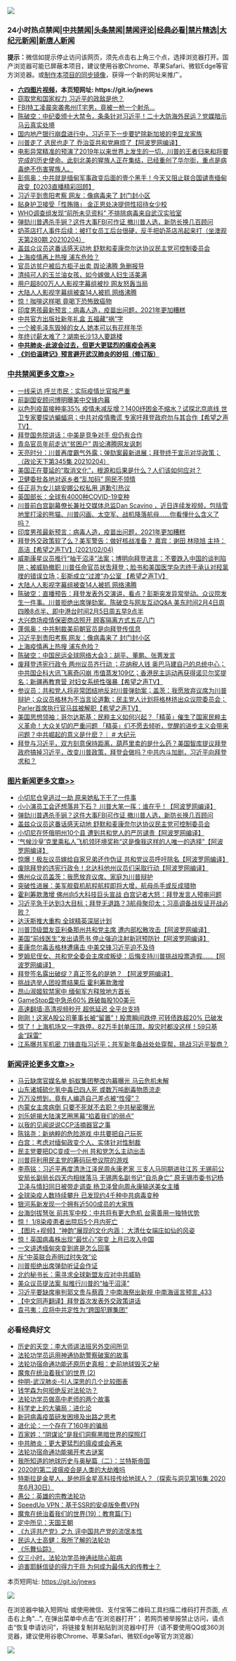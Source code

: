 ![](https://raw.githubusercontent.com/fqnews/bnews/master/64photo/fqnews-qr.jpg)

<div id="tt">
<h3>24小时热点禁闻|<a href="#%E4%B8%AD%E5%85%B1%E7%A6%81%E9%97%BB%E6%9B%B4%E5%A4%9A%E6%96%87%E7%AB%A0">中共禁闻</a>|<a href="#%E5%9B%BE%E7%89%87%E6%96%B0%E9%97%BB%E6%9B%B4%E5%A4%9A%E6%96%87%E7%AB%A0">头条禁闻</a>|<a href="#%E6%96%B0%E9%97%BB%E8%AF%84%E8%AE%BA%E6%9B%B4%E5%A4%9A%E6%96%87%E7%AB%A0">禁闻评论|<a href="#%E5%BF%85%E7%9C%8B%E7%BB%8F%E5%85%B8%E5%A5%BD%E6%96%87">经典必看|<a href="/video.md#%E7%A6%81%E7%89%87%E7%B2%BE%E9%80%89">禁片精选</a>|<a href="https://github.com/fqnews/djy/blob/master/gb/nf1351518.md#1">大纪元新闻</a>|<a href="https://github.com/fqnews/ntdtv/blob/master/gb/prog204.md#1">新唐人新闻</a></h3>
<div><b>提示：</b>微信如提示停止访问该网页，须先点击右上角三个点，选择浏览器打开。国产浏览器可能已屏蔽本项目，建议使用谷歌Chrome、苹果Safari、微软Edge等官方浏览器。或<a href="https://github.com/fqnews/bnews/blob/master/%E5%88%B6%E4%BD%9Cgit%E7%A6%81%E9%97%BB%E9%95%9C%E5%83%8F.md">制作本项目的同步镜像</a>，获得一个新的网址来推广。</div>
<ul>
<li><b><a href="http://d1.bdrive.tk/64.mp4" target="_blank">六四图片视频</a>，本页短网址: https://git.io/jnews</b></li>
<li><a href="/cbnews/20210204/1481435.md">窃取党和国家权力 习近平的政敌是他？</a></li>
<li><a href="/comments/20210204/1481326.md">FBI特工凌晨突袭弗州IT宅男，竟被一枪一个射杀…</a></li>
<li><a href="/cbnews/20210204/1481499.md">陈破空：中纪委颁十大禁令，条条针对习近平！二十大防海外民运？党媒暗示马云真实处境</a></li>
<li><a href="/bannedvideo/20210204/1481338.md">国内地产银行崩盘进行中，习近平下一步要铲除新加坡的李显龙家族</a></li>
<li><a href="/cnnews/20210204/1481310.md">川普走了 选民也走了 乔治亚共和党麻烦了【阿波罗网编译】</a></li>
<li><a href="/comments/20210204/1481223.md">电影异常精准的预演了2019年以来世界上发生的一切，川普的王者归来和将要完成的历史使命。此刻北美的猩族人正在集结，已经重创了华尔街，重点是病毒绝不伤害猩族人。</a></li>
<li><a href="/cbnews/20210204/1481297.md">彭佩奥：中共就是缅甸军事政变后面的壹个黑手！今天又阻止联合国谴责缅甸政变【0203直播精彩回顾】</a></li>
<li><a href="/cbnews/20210205/1481696.md">习近平到贵阳考察 网友：像病毒来了 封门封小区</a></li>
<li><a href="/worldnews/20210204/1481300.md">贴身护卫接受「性贿赂」 金正恩处决提供性招待女少校</a></li>
<li><a href="/worldnews/20210205/1481613.md">WHO调查组发现“前所未见资料” 不排除病毒来自武汉实验室</a></li>
<li><a href="/topimagenews/20210205/1481637.md">弹劾川普遇杀手锏？这件大事FBI可作证 撤川普人选，新防长换几百顾问</a></li>
<li><a href="/bannedvideo/20210204/1481500.md">奶茶店打人事件后续：被打女员工后台很硬，反手把奶茶店吊起来打（坐澳观天第280期 20210204）</a></li>
<li><a href="/topimagenews/20210204/1481482.md">盖兹众议员这番话感天动地 舒默和麦康奈尔达协议民主党可控制委员会</a></li>
<li><a href="/cbnews/20210205/1481695.md">上海疫情再上热搜 浦东危险？</a></li>
<li><a href="/headline/20210205/1481606.md">官员访贫户被后方柜子出卖 舆论沸腾 急删报导</a></li>
<li><a href="/yule/20210205/1481665.md">清纯可人的玉兰油女孩，如今嫁做人妇生活美满</a></li>
<li><a href="/cbnews/20210204/1481434.md">用户超800万人人影视字幕组被抄 网友怒轰当局</a></li>
<li><a href="/cbnews/20210205/1481719.md">大陆人人影视字幕组被查14人被抓 网络沸腾</a></li>
<li><a href="/comments/20210205/1481598.md">惊！咖啡这样喝 竟喝下恐怖致癌物</a></li>
<li><a href="/cbnews/20210205/1481786.md">印度男孩最新预言：病毒人造，疫苗出问题，2021年更加糟糕</a></li>
<li><a href="/cbnews/20210204/1481444.md">中共官方出版社新年礼盒 五福藏“祸”字</a></li>
<li><a href="/baitai/20210204/1481284.md">一个被毛泽东毁掉的女人 她本可以有花样年华</a></li>
<li><a href="/cbnews/20210204/1481289.md">年终讨薪太难了？湖南长沙13人要跳楼</a></li>
<li><b><a href="/comments/20200211/1275071.md" target="_blank">中共肺炎-此波会过去，但更大更猛烈的瘟疫会再来</a></b></li>
<li><b><a href="/comments/20200207/1272816.md" target="_blank">《刘伯温碑记》预言避开武汉肺炎的妙招（修订版）</a></b></li>
</ul>
</div>

<div class="catlist">
<h3><a href="/cbnews/" target="_blank">中共禁闻</a><span><a href="/cbnews/" target="_blank" rel="nofollow">更多文章>></a></span></h3>
<ul>
<li><a href="/cbnews/20210205/1481935.md" target="_blank">一线采访 呼兰市民：实际疫情比官报严重</a></li>
<li><a href="/cbnews/20210205/1481928.md" target="_blank">前副国安顾问博明曝美中交锋内幕</a></li>
<li><a href="/cbnews/20210205/1481924.md" target="_blank">以色列疫苗接种率35%  疫情未减反增？1400纾困金不缩水？试探北京底线 世卫专家要探访蝙蝠洞；中共对疫情撒谎 专家吁拜登政府勿与其合作【希望之声TV】</a></li>
<li><a href="/cbnews/20210205/1481919.md" target="_blank">拜登国务院讲话：中美是竞争对手 但仍有合作</a></li>
<li><a href="/cbnews/20210205/1481918.md" target="_blank">青岛官员年前走访“贫困户” 舆论沸腾网友讽刺</a></li>
<li><a href="/cbnews/20210205/1481882.md" target="_blank">天亮时分：川普再度霸气外露；弹劾案最新进展；拜登终于宣示对华政策；（政论天下第345集 20210204）</a></li>
<li><a href="/cbnews/20210205/1481873.md" target="_blank">美国正在蔓延的“取消文化”，根源和后果是什么？人们该如何应对？</a></li>
<li><a href="/cbnews/20210205/1481830.md" target="_blank">卫健委批各地对返乡者“乱加码” 网民不领情</a></li>
<li><a href="/cbnews/20210205/1481829.md" target="_blank">任正非为女儿姚安娜公权私用 道歉引热议</a></li>
<li><a href="/cbnews/20210205/1481635.md" target="_blank">英国部长：全球有4000种COVID-19变种</a></li>
<li><a href="/cbnews/20210205/1481791.md" target="_blank">川普前白宫副幕僚长兼社交媒体总监Dan Scavino  ，近日连续发视频，包括雪地里打滚的熊猫、川普闪画、太空军、战机降落航母……你看懂什么含义了吗？</a></li>
<li><a href="/cbnews/20210205/1481786.md" target="_blank">印度男孩最新预言：病毒人造，疫苗出问题，2021年更加糟糕</a></li>
<li><a href="/cbnews/20210205/1481783.md" target="_blank">拜登外交政策软了么？美军警告：做好核战准备？  嘉宾：谢田  林晓旭 主持：高洁【希望之声TV】(2021/02/04)</a></li>
<li><a href="/cbnews/20210205/1481763.md" target="_blank">威斯康星议员推行“抽干沼泽”法案；博明向拜登进言：不要跌入中国的谈判陷阱；被威胁撤职 川普任命官员状吿拜登；脸书和美国医学杂志终于承认对羟氯喹的错误立场；彭斯成立“过渡”办公室  【希望之声TV】</a></li>
<li><a href="/cbnews/20210205/1481719.md" target="_blank">大陆人人影视字幕组被查14人被抓 网络沸腾</a></li>
<li><a href="/cbnews/20210205/1481718.md" target="_blank">陈破空：直播预告：拜登发表外交演讲，看点？彭斯突发异常举动。众议院发生一件事。川普拒绝出席弹劾案。陈破空与网友互动Q&amp;A 美东时间2月4日周四晚8点半、即中港台时间2月5日周五早9点半</a></li>
<li><a href="/cbnews/20210205/1481708.md" target="_blank">大兴商场疫情保密商店照开 顾客隔离方式五花八门</a></li>
<li><a href="/cbnews/20210205/1481704.md" target="_blank">蓬佩奥：中共制裁美前朝官员是向拜登传信息</a></li>
<li><a href="/cbnews/20210205/1481696.md" target="_blank">习近平到贵阳考察 网友：像病毒来了 封门封小区</a></li>
<li><a href="/cbnews/20210205/1481695.md" target="_blank">上海疫情再上热搜 浦东危险？</a></li>
<li><a href="/cbnews/20210205/1481634.md" target="_blank">陈破空：中国民运全球网络大会3：胡平、董鹏、张菁发言</a></li>
<li><a href="/cbnews/20210205/1481608.md" target="_blank">废拜登违宪行政令 两州议员齐行动 ；花纳税人钱 奥巴马建自己的总统中心；中共国企科大讯飞离奇闪崩 市值蒸发109亿；香港民主运动再获得诺贝尔奖提名；新疆再教育营 对妇女系统性强暴【希望之声TV】</a></li>
<li><a href="/cbnews/20210204/1481522.md" target="_blank">参议员：共和党人将非常团结地反对川普弹劾案；盖茨：我愿放弃议席为川普辩护；众议员格林为不当言论道歉；民主党人计划将格林挤出众议院委员会；Parler首席执行官马兹被解职【希望之声TV】</a></li>
<li><a href="/cbnews/20210204/1481509.md" target="_blank">美国思想领袖：哥尔达斯基：民粹主义如何兴起？「精英」催生了国家民粹主义革命！大众关切的严重问题 「精英」们不愿去倾听，觉醒的进步主义会带来问题？中共崛起的意义是什麽？｜ # 大纪元</a></li>
<li><a href="/cbnews/20210204/1481506.md" target="_blank">拜登与习近平，双方刻意保持距离，葫芦里卖的是什么药？美国智库提议拜登政府搞掉习近平，改变川普政策，拜登会做吗？中共内斗加剧，习近平向拜登求和？</a></li>

</ul>
</div>
<div class="catlist">
<h3><a href="/topimagenews/" target="_blank">图片新闻</a><span><a href="/topimagenews/" target="_blank" rel="nofollow">更多文章>></a></span></h3>
<ul>
<li><a href="/topimagenews/20210205/1481934.md" target="_blank">小切尼仓皇逃过一劫 原来她私下干了一件事</a></li>
<li><a href="/topimagenews/20210205/1481933.md" target="_blank">小小演员工会还想落井下石？ 川普大笔一挥：谁在乎！【阿波罗网编译】</a></li>
<li><a href="/topimagenews/20210205/1481637.md" target="_blank">弹劾川普遇杀手锏？这件大事FBI可作证 撤川普人选，新防长换几百顾问</a></li>
<li><a href="/topimagenews/20210204/1481482.md" target="_blank">盖兹众议员这番话感天动地 舒默和麦康奈尔达协议民主党可控制委员会</a></li>
<li><a href="/topimagenews/20210204/1481389.md" target="_blank">小切尼在怀俄明州10个县 遭到共和党人的严厉谴责【阿波罗网编译】</a></li>
<li><a href="/topimagenews/20210204/1481386.md" target="_blank">‘气候沙皇’克里乘私人飞机领环境奖称“这是像我这样的人唯一的选择”【阿波罗网编译】</a></li>
<li><a href="/topimagenews/20210204/1481340.md" target="_blank">惊爆！极左议员嫁给自家兄弟还作伪证 共和党议员呼吁除名【阿波罗网编译】</a></li>
<li><a href="/topimagenews/20210204/1481230.md" target="_blank">废除拜登的违宪行政令！北达科他州议员们采取行动【阿波罗网编译】</a></li>
<li><a href="/topimagenews/20210204/1481197.md" target="_blank">佛州众议员盖茨：我愿放弃议席、家庭为川普辩护</a></li>
<li><a href="/topimagenews/20210204/1481105.md" target="_blank">突破性进展：美军舰载机航程航程即将大增，航母杀手或反成猎物</a></li>
<li><a href="/topimagenews/20210204/1481077.md" target="_blank">霍利筹款激增 佛州向5大科技巨头宣战 白宫记者大怒：拜登发言人预审问题</a></li>
<li><a href="/topimagenews/20210204/1480996.md" target="_blank">习近平急于达到3大目标；拜登无退路？3航母聚印太；习高调备战反证开战必败？</a></li>
<li><a href="/topimagenews/20210204/1480995.md" target="_blank">达沃斯推大重构 全球精英深层计划</a></li>
<li><a href="/topimagenews/20210203/1480843.md" target="_blank">川普顶级盟友亚利桑那州共和党主席 遭内部松散攻击【阿波罗网编译】</a></li>
<li><a href="/topimagenews/20210203/1480749.md" target="_blank">美国“前线医生”发出请愿书 停止强迫注射新冠预防针【阿波罗网编译】</a></li>
<li><a href="/topimagenews/20210203/1480748.md" target="_blank">麦康奈尔毒舌格林遭痛击 中美交锋习近平迫不及待</a></li>
<li><a href="/topimagenews/20210203/1480723.md" target="_blank">罗姆尼侄女、共和党全委会主席成叛徒：后悔支持川普挑战投票造假……【阿波罗网编译】</a></li>
<li><a href="/topimagenews/20210203/1480482.md" target="_blank">拜登签名露出破绽？真正签名的是她？ 【阿波罗网编译】</a></li>
<li><a href="/topimagenews/20210203/1480377.md" target="_blank">挑战选举人团投票结果后 霍利筹款激增</a></li>
<li><a href="/topimagenews/20210203/1480205.md" target="_blank">昂山淑姬软禁家中 缅甸军方释放地方首长</a></li>
<li><a href="/topimagenews/20210203/1480192.md" target="_blank">GameStop盘中急杀60% 跌破每股100美元</a></li>
<li><a href="/comments/20210202/1479954.md" target="_blank">高速翻墙:高清视频秒开 超低延迟 全平台支持</a></li>
<li><a href="/topimagenews/20210202/1479880.md" target="_blank">刚刚！这家A股公司董事长被“留置”！股票瞬间跌停 可转债跌超20% 已破发</a></li>
<li><a href="/topimagenews/20210202/1479879.md" target="_blank">惊了！上海机场又一字跌停，82万手封单压顶，股灾时都没这样！59只基金“踩雷”</a></li>
<li><a href="/topimagenews/20210202/1479708.md" target="_blank">江系曝共军机密 刀锋直指习近平；共军新年备战处处穿帮，挑战习近平智商？</a></li>

</ul>
</div>
<div class="catlist">
<h3><a href="/comments/" target="_blank">新闻评论</a><span><a href="/comments/" target="_blank" rel="nofollow">更多文章>></a></span></h3>
<ul>
<li><a href="/comments/20210205/1481929.md" target="_blank">马云缺席官媒名单 蚂蚁集团整改内幕曝光 马云危机未解</a></li>
<li><a href="/comments/20210205/1481927.md" target="_blank">山东诸城硫化氢中毒已四人死 或数万吨剧毒物质流走</a></li>
<li><a href="/comments/20210205/1481923.md" target="_blank">万万没想到，竟有人编造自己差点被“性侵”？</a></li>
<li><a href="/comments/20210205/1481908.md" target="_blank">内蒙女主席病倒 只要不死就不去职？中共秘密曝光</a></li>
<li><a href="/comments/20210205/1481907.md" target="_blank">刘乐妍揭大陆演艺圈黑幕“掐着我们的弱点”</a></li>
<li><a href="/comments/20210205/1481891.md" target="_blank">以我的见闻说说CCP活摘器官之事</a></li>
<li><a href="/comments/20210205/1481890.md" target="_blank">陈铭尧：新纳粹的危险游戏 中共要把自己玩死</a></li>
<li><a href="/comments/20210205/1481881.md" target="_blank">白宫：考虑对缅甸政变个人、实体针对性制裁</a></li>
<li><a href="/comments/20210205/1481871.md" target="_blank">民主党要把DC变成一个州 共和党怎么主动出击</a></li>
<li><a href="/comments/20210205/1481870.md" target="_blank">川普将利用民主党的筹码玩参议院的游戏</a></li>
<li><a href="/comments/20210205/1481858.md" target="_blank">李燕铭：习近平再度清洗江泽民周永康老家 三支人马同期进驻江苏 无锡前公安局长副局长四天内相继落马 无锡两名副书记“自杀身亡” 原无锡市委书记杨卫泽与情妇同日被带走调查 杨卫泽曾向周永康输送美女主播</a></li>
<li><a href="/comments/20210205/1481853.md" target="_blank">全球染疫人数持续攀升 已发现约4千种中共病毒变种</a></li>
<li><a href="/comments/20210205/1481852.md" target="_blank">银河系新发现一个拥有近500成员的大家族</a></li>
<li><a href="/comments/20210205/1481851.md" target="_blank">台海剑拔弩张 前共军中校：中共将有更大危机 台需善用一独特优势</a></li>
<li><a href="/comments/20210205/1481840.md" target="_blank">惊！ 1/8染疫患者出院后5个月内死亡</a></li>
<li><a href="/comments/20210205/1481800.md" target="_blank">【图片+视频】“神韵”展现的文化内涵： 大清仕女端庄如仙的风姿</a></li>
<li><a href="/comments/20210205/1481798.md" target="_blank">惊！英国病毒株出现“最忧心”突变 上月已攻入中国</a></li>
<li><a href="/comments/20210205/1481745.md" target="_blank">一文讲透缅甸突变到底是怎么回事</a></li>
<li><a href="/comments/20210205/1481772.md" target="_blank">斥“中英联合声明过时失效”论</a></li>
<li><a href="/comments/20210205/1481771.md" target="_blank">川普拒绝出席弹劾听证会作证</a></li>
<li><a href="/comments/20210205/1481770.md" target="_blank">北约秘书长：需寻求全球新盟友应对中共威胁</a></li>
<li><a href="/comments/20210205/1481760.md" target="_blank">美众议员提法案 拟推行川普的“抽干沼泽”</a></li>
<li><a href="/comments/20210205/1481749.md" target="_blank">习近平要缺席审判郭文贵与蔡霞？中南海祭出新规 中南海谣言预言_433</a></li>
<li><a href="/comments/20210205/1481746.md" target="_blank">【中文同声翻译】拜登首次发表外交政策讲话</a></li>
<li><a href="/comments/20210205/1481744.md" target="_blank">袁弓夷：应将中共定性为“跨国犯罪集团”</a></li>

</ul>
</div>

<div class="catlist">
<h3>必看经典好文</h3>
<ul>
<li><a href="/tculture/20121025/73064.md" target="_blank">历史的天空：李大师讲法班另外空间所见</a></li>
<li><a href="/cbnews/20170626/780479.md" target="_blank">法轮功学员运用神通协助警察破案的故事</a></li>
<li><a href="/tculture/20121025/73069.md" target="_blank">法轮功宿命通功能还原历史真相：史前地球毁灭之秘</a></li>
<li><a href="/topimagenews/20180520/944940.md" target="_blank">魔鬼在统治着我们的世界 (2)</a></li>
<li><a href="/comments/20200620/1347687.md" target="_blank">仲明-武汉肺炎-引人深思的几个比较图表</a></li>
<li><a href="/comments/20210123/1473430.md" target="_blank">钱学森为何拒绝反对法轮功？</a></li>
<li><a href="/comments/20200629/1352533.md" target="_blank">法轮功学员做高中老师的两个故事</a></li>
<li><a href="/comments/20200605/783246.md" target="_blank">科学史上的大骗局：进化论</a></li>
<li><a href="/comments/20200917/1029129.md" target="_blank">新冠病毒疫苗研发困境及出路之思考</a></li>
<li><a href="/comments/20200907/1392278.md" target="_blank">进化论：一个存在了160年的骗局</a></li>
<li><a href="/comments/20201031/1423298.md" target="_blank">百家姓：“阴谋论”是我们洞察黑暗世界的探照灯</a></li>
<li><a href="/comments/20200211/1275071.md" target="_blank">中共肺炎：更大更猛烈的瘟疫或会再来</a></li>
<li><a href="/tculture/20121025/73079.md" target="_blank">法轮功宿命通功能揭开考古谜案</a></li>
<li><a href="/tculture/xiulian/20170614/774347.md" target="_blank">我所知道的地球历史与奥秘篇（二）：兰特斯帝国</a></li>
<li><a href="/comments/20200712/1359432.md" target="_blank">2020的第二波瘟疫会是人类的大劫难吗</a></li>
<li><a href="/comments/20200712/1359460.md" target="_blank">特斯拉是金星人，是他将金星高科技传给地球人？（探索与洞见第16集 2020年6月30日）</a></li>
<li><a href="/comments/20200313/1292991.md" target="_blank">愚公：英雄的宗教法轮功</a></li>
<li><a href="/cbnews/20191226/1241739.md" target="_blank">SpeedUp VPN：基于SSR的安卓版免费VPN</a></li>
<li><a href="/comments/20180716/972458.md" target="_blank">魔鬼在统治着我们的世界(19)：教育篇(下)</a></li>
<li><a href="/tculture/xiulian/20151111/470021.md" target="_blank">定中所见：天国王朝</a></li>
<li><a href="/bookonline/20131116/201045.md" target="_blank">《九评共产党》之九 评中国共产党的流氓本性</a></li>
<li><a href="/ccpdope/20200729/1369047.md" target="_blank">民运人士高健：我所了解的法轮功</a></li>
<li><a href="/comments/20200527/783191.md" target="_blank">《乐舞仙踪》</a></li>
<li><a href="/health/20170626/780270.md" target="_blank">仅三小时，法轮功学员神通祛除心脏病</a></li>
<li><a href="/comments/20200622/1346846.md" target="_blank">迫害耶稣信徒的得力干将  为何成为最伟大的传教士？</a></li>

</ul>
</div>

本页短网址: https://git.io/jnews

![](https://raw.githubusercontent.com/fqnews/bnews/master/64photo/fqnews-qr.jpg)

在浏览器中输入短网址 或使用微信、支付宝等二维码工具扫描二维码打开页面, 点击右上角"...", 在弹出菜单中点击“在浏览器打开”； 若网页被举报禁止访问，请点击“恢复申请访问”，将链接复制并粘贴到浏览器中打开（请不要使用QQ或360浏览器，建议使用谷歌Chrome、苹果Safari、微软Edge等官方浏览器）

![](https://raw.githubusercontent.com/fqnews/bnews/master/64photo/wx.jpg)